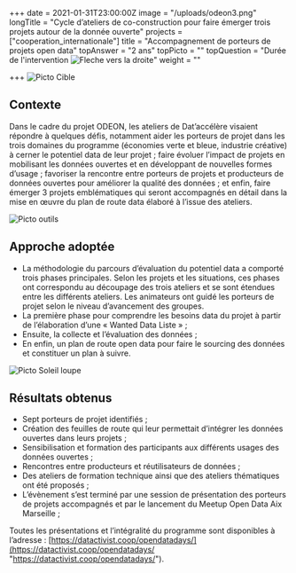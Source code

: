 +++
date = 2021-01-31T23:00:00Z
image = "/uploads/odeon3.png"
longTitle = "Cycle d’ateliers de co-construction pour faire émerger trois projets autour de la donnée ouverte"
projects = ["cooperation_internationale"]
title = "Accompagnement de porteurs de projets open data"
topAnswer = "2 ans"
topPicto = ""
topQuestion = "Durée de l'intervention ![Fleche vers la droite](/images/white-dotted-arrow.svg)"
weight = ""

+++
![Picto Cible](/images/target.svg)

## Contexte

Dans le cadre du projet ODEON, les ateliers de Dat’accélère visaient répondre à quelques défis, notamment aider les porteurs de projet dans les trois domaines du programme (économies verte et bleue, industrie créative) à cerner le potentiel data de leur projet ; faire évoluer l’impact de projets en mobilisant les données ouvertes et en développant de nouvelles formes d’usage ; favoriser la rencontre entre porteurs de projets et producteurs de données ouvertes pour améliorer la qualité des données ; et enfin, faire émerger 3 projets emblématiques qui seront accompagnés en détail dans la mise en œuvre du plan de route data élaboré à l’issue des ateliers.

![Picto outils](/images/tools.svg)

## Approche adoptée

* La méthodologie du parcours d’évaluation du potentiel data a comporté trois phases principales. Selon les projets et les situations, ces phases ont correspondu au découpage des trois ateliers et se sont étendues entre les différents ateliers. Les animateurs ont guidé les porteurs de projet selon le niveau d’avancement des groupes.
* La première phase pour comprendre les besoins data du projet à partir de l’élaboration d’une « Wanted Data Liste » ;
* Ensuite, la collecte et l’évaluation des données ;
* En enfin, un plan de route open data pour faire le sourcing des données et constituer un plan à suivre.

![Picto Soleil loupe](/images/search-sun.svg)

## Résultats obtenus

* Sept porteurs de projet identifiés ;
* Création des feuilles de route qui leur permettait d’intégrer les données ouvertes dans leurs projets ;
* Sensibilisation et formation des participants aux différents usages des données ouvertes ;
* Rencontres entre producteurs et réutilisateurs de données ;
* Des ateliers de formation technique ainsi que des ateliers thématiques ont été proposés ;
* L’évènement s’est terminé par une session de présentation des porteurs de projets accompagnés et par le lancement du Meetup Open Data Aix Marseille ;

Toutes les présentations et l’intégralité du programme sont disponibles à l’adresse : [https://datactivist.coop/opendatadays/](https://datactivist.coop/opendatadays/ "https://datactivist.coop/opendatadays/").